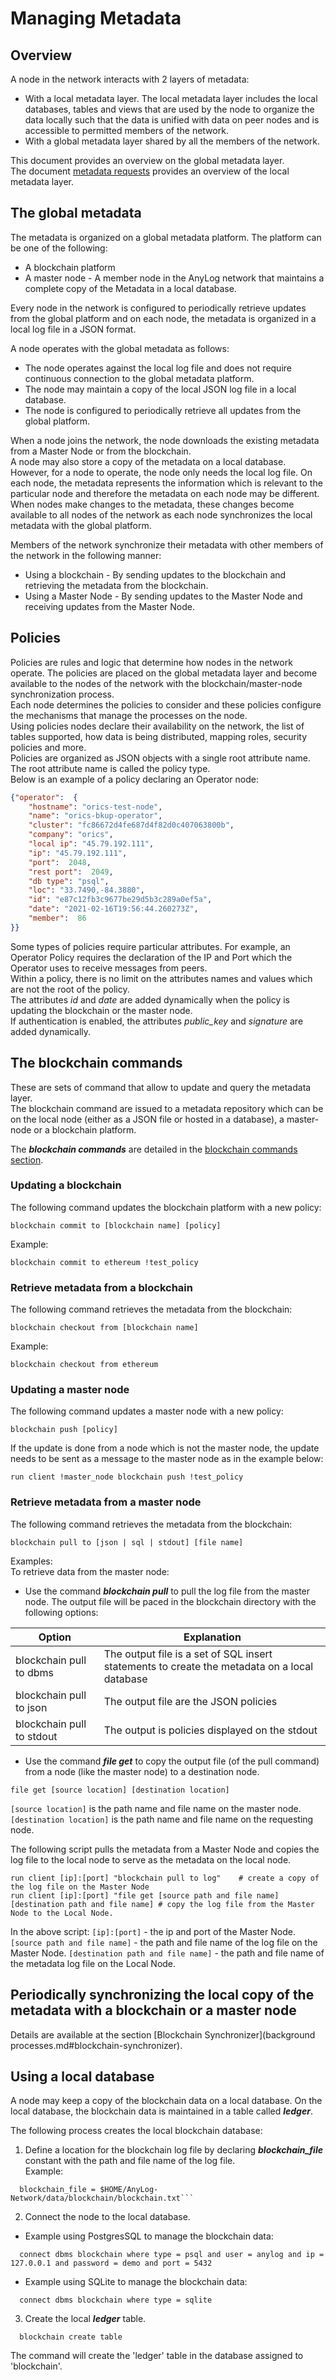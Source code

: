 # Managing Metadata

## Overview

A node in the network interacts with 2 layers of metadata:
* With a local metadata layer. The local metadata layer includes the local databases, tables and views 
  that are used by the node to organize the data locally such that the data is unified with data on peer nodes and is 
  accessible to permitted members of the network.  
* With a global metadata layer shared by all the members of the network.

This document provides an overview on the global metadata layer.  
The document [metadata requests](../data%20management/metadata%20requests.md#metadata-requests) 
provides an overview of the local metadata layer.

## The global metadata

The metadata is organized on a global metadata platform. The platform can be one of the following:
* A blockchain platform
* A master node - A member node in the AnyLog network that maintains a complete copy of the Metadata in a local database.
  
Every node in the network is configured to periodically retrieve updates from the global platform and on each node, 
the metadata is organized in a local log file in a JSON format.

A node operates with the global metadata as follows:  
* The node operates against the local log file and does not require continuous connection to the global metadata platform.
* The node may maintain a copy of the local JSON log file in a local database.
* The node is configured to periodically retrieve all updates from the global platform.  

When a node joins the network, the node downloads the existing metadata from a Master Node or from the blockchain.  
A node may also store a copy of the metadata on a local database. However, for a node to operate, the node only needs the local log file.
On each node, the metadata represents the information which is relevant to the particular node and therefore the metadata on each node may be different.
When nodes make changes to the metadata, these changes become available to all nodes of the network as each node synchronizes the local metadata with the global platform.

Members of the network synchronize their metadata with other members of the network in the following manner:

* Using a blockchain - By sending updates to the blockchain and retrieving the metadata from the blockchain.
* Using a Master Node - By sending updates to the Master Node and receiving updates from the Master Node.

## Policies

Policies are rules and logic that determine how nodes in the network operate. 
The policies are placed on the global metadata layer and become available to the nodes of the network with the blockchain/master-node synchronization process.  
Each node determines the policies to consider and these policies configure the mechanisms that manage the processes on the node.  
Using policies nodes declare their availability on the network, the list of tables supported, how data is being distributed, mapping roles, security policies and more.  
Policies are organized as JSON objects with a single root attribute name. The root attribute name is called the policy type.  
Below is an example of a policy declaring an Operator node:

```json
{"operator":  {
    "hostname": "orics-test-node",
    "name": "orics-bkup-operator",
    "cluster": "fc86672d4fe687d4f82d0c407063800b",
    "company": "orics",
    "local ip": "45.79.192.111",
    "ip": "45.79.192.111",
    "port":  2048,
    "rest port":  2049,
    "db type": "psql",
    "loc": "33.7490,-84.3880",
    "id": "e87c12fb3c9677be29d5b3c289a0ef5a",
    "date": "2021-02-16T19:56:44.260273Z",
    "member":  86
}}
```

Some types of policies require particular attributes. For example, an Operator Policy requires the declaration of the IP and Port which the Operator uses to receive messages from peers.  
Within a policy, there is no limit on the attributes names and values which are not the root of the policy.    
The attributes _id_ and _date_ are added dynamically when the policy is updating the blockchain or the master node.    
If authentication is enabled, the attributes _public_key_ and _signature_ are added dynamically.

## The blockchain commands

These are sets of command that allow to update and query the metadata layer.   
The blockchain command are issued to a metadata repository which can be on the local node (either as a JSON file or hosted in a database), a master-node or a blockchain platform.  
 
The ***blockchain commands*** are detailed in the [blockchain commands section](../blockchain/blockchain%20commands.md).

### Updating a blockchain

The following command updates the blockchain platform with a new policy:

```anylog
blockchain commit to [blockchain name] [policy] 
```

Example:

```anylog
blockchain commit to ethereum !test_policy
```

### Retrieve metadata from a blockchain

The following command retrieves the metadata from the blockchain:

```anylog
blockchain checkout from [blockchain name]
```

Example:

```anylog
blockchain checkout from ethereum
```


### Updating a master node

The following command updates a master node with a new policy:

```anylog
blockchain push [policy] 
```

If the update is done from a node which is not the master node, the update needs to be sent as a message to the master node as in the example below:

```anylog
run client !master_node blockchain push !test_policy
```

### Retrieve metadata from a master node

The following command retrieves the metadata from the blockchain:

```anylog
blockchain pull to [json | sql | stdout] [file name]
```

Examples:  
To retrieve data from the master node:  
* Use the command ***blockchain pull*** to pull the log file from the master node. The output file will be paced in the blockchain directory with the following options:

| Option        | Explanation  |
| ------------- | ------------| 
| blockchain pull to dbms | The output file is a set of SQL insert statements to create the metadata on a local database |
| blockchain pull to json | The output file are the JSON policies |
| blockchain pull to stdout | The output is policies displayed on the stdout |


* Use the command ***file get*** to copy the output file (of the pull command) from a node (like the master node) to a destination node.
```anylog
file get [source location] [destination location]
```
`[source location]` is the path name and file name on the master node.  
`[destination location]` is the path name and file name on the requesting node.

The following script pulls the metadata from a Master Node and copies the log file to the local node to serve as the metadata on the local node.
```anylog
run client [ip]:[port] "blockchain pull to log"    # create a copy of the log file on the Master Node
run client [ip]:[port] "file get [source path and file name] [destination path and file name] # copy the log file from the Master Node to the Local Node.
```
In the above script:
`[ip]:[port]` - the ip and port of the Master Node.
`[source path and file name]` - the path and file name of the log file on the Master Node.
`[destination path and file name]` - the path and file name of the metadata log file on the Local Node.

## Periodically synchronizing the local copy of the metadata with a blockchain or a master node

Details are available at the section [Blockchain Synchronizer](background processes.md#blockchain-synchronizer).

## Using a local database

A node may keep a copy of the blockchain data on a local database. On the local database, the blockchain data is maintained in a table called ***ledger***.   

The following process creates the local blockchain database:

1. Define a location for the blockchain log file by declaring ***blockchain_file*** constant with the path and file name of the log file.  
  Example:
```anylog  
  blockchain_file = $HOME/AnyLog-Network/data/blockchain/blockchain.txt```
```

2. Connect the node to the local database.    
  * Example using PostgresSQL to manage the blockchain data:
```anylog
  connect dbms blockchain where type = psql and user = anylog and ip = 127.0.0.1 and password = demo and port = 5432
```
  * Example using SQLite to manage the blockchain data:   
```anylog
  connect dbms blockchain where type = sqlite
```

3. Create the local ***ledger*** table.
```anylog
  blockchain create table
```
  The command will create the 'ledger' table in the database assigned to 'blockchain'.

